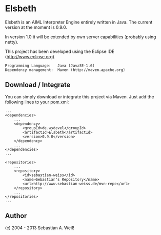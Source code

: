 Elsbeth
=======

Elsbeth is an AIML Interpreter Engine entirely written in Java. The current version at the moment is 0.9.0. 

In version 1.0 it will be extended by own server capabilities (probably using netty).

This project has been developed using the Eclipse IDE (http://www.eclipse.org).

	Programming Language: 	Java (JavaSE-1.6)
	Dependency management:	Maven (http://maven.apache.org)

Download / Integrate
--------------------

You can simply download or integrate this project via Maven. Just add the following lines to your pom.xml:

	...
	<dependencies>
		...
		<dependency>
			<groupId>de.wsdevel</groupId>
			<artifactId>Elsbeth</artifactId>
			<version>0.9.0</version>
		</dependency>
		...
	</dependencies>
	...
	
	<repositories>
		...
		<repository>
			<id>sebastian-weiss</id>
			<name>Sebastian's Repository</name>
			<url>http://www.sebastian-weiss.de/mvn-repo</url>
		</repository>
		...
	</repositories>
	...

Author
------
(c) 2004 - 2013 Sebastian A. Weiß
	